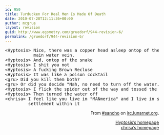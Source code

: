 ```yaml
---
id: 950
title: Turducken For Real Men Is Made Of Death
date: 2010-07-28T12:11:36+00:00
author: mcgrue
layout: revision
guid: http://www.egometry.com/gruedorf/944-revision-6/
permalink: /gruedorf/944-revision-6/
---
```

<pre>&lt;Hyptosis&gt; Nice, there was a copper head asleep ontop of the turnoff to our 
           main water vein.
&lt;Hyptosis&gt; And, ontop of the snake
&lt;Hyptosis&gt; I shit you not
&lt;Hyptosis&gt; A fucking Brown Recluse
&lt;Hyptosis&gt; It was like a poison cocktail
&lt;gru&gt; Did you kill them both?
&lt;gru&gt; Or did you decide "Nah, no need to turn off the water."
&lt;Hyptosis&gt; I flick the spider out of the way and tossed the snake into the grass
&lt;Hyptosis&gt; Then turned the water off
&lt;chrisa&gt; I feel like you live in "MANmerica" and I live in some pansy ass 
         settlement within it</pre>

<p style="text-align: right;">
  <p style="text-align: right;">
    From <a href="irc://irc.lunarnet.org:4444/#sancho" target="_new">#sancho</a> on <a href="irc://irc.lunarnet.org:4444/#sancho" target="_new">irc.lunarnet.org</a>.
  </p>
  
  <p style="text-align: right;">
    <a href="http://www.lorestrome.com/" target="_new">Hyptosis&#8217;s homepage</a><br /> <a href="http://nullcode.org/" target="_new">chrisa&#8217;s homepage</a>
  </p>